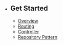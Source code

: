 - ## Get Started
    - [Overview](/{{route}}/{{version}}/overview)
    - [Routing](/{{route}}/{{version}}/routing)
    - [Controller](/{{route}}/{{version}}/controller)
    - [Repository Pattern](/{{route}}/{{version}}/repository)
